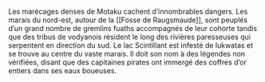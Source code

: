 Les marécages denses de Motaku cachent d’innombrables dangers. Les marais du nord-est, autour de la [[Fosse de Raugsmaude]], sont peuplés d’un grand nombre de gremlins fuaths accompagnés de leur cohorte tandis que des tribus de vodyanois résident le long des rivières paresseuses qui serpentent en direction du sud. Le lac Scintillant est infesté de lukwatas et se trouve au centre du vaste marais. Il doit son nom à des légendes non vérifiées, disant que des capitaines pirates ont immergé des coffres d’or entiers dans ses eaux boueuses.